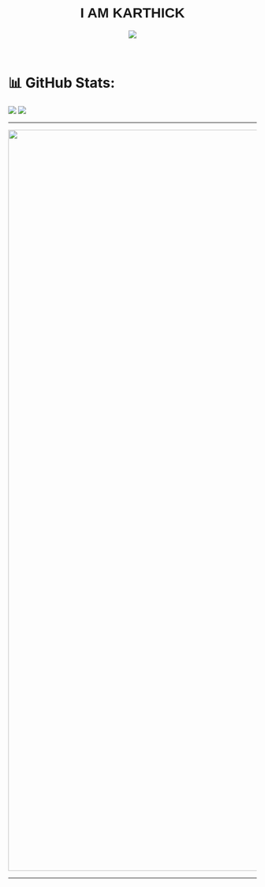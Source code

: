 <center>
    <h1 style="font-family: 'Franklin Gothic Medium', 'Arial Narrow', Arial, sans-serif;"> I AM KARTHICK </h1>
</center>

<p align='center'>
    <img src='https://github-widgetbox.vercel.app/api/profile?username=thisiskarthick-5&theme=darkmode&data=followers,repositories,stars,commits' />
  </p>

<br>


 # 📊 GitHub Stats:
![](https://github-readme-stats.vercel.app/api?username=thisiskarthick-5&theme=ambient_gradient&hide_border=true&include_all_commits=false&count_private=false)
![](https://github-readme-streak-stats.herokuapp.com/?user=thisiskarthick-5&theme=ambient_gradient&hide_border=true)





<hr>
  
<img 
src="https://camo.githubusercontent.com/0499a9d17248b0ef56dae9a63b09b16cc07d7a02f579fdc0a7cb81975dafbebb/68747470733a2f2f6d69726f2e6d656469756d2e636f6d2f6d61782f3638302f302a37513379765349765f7430696f4a2d5a2e676966" width = "1500px">
  
</center>


 
  

<hr>



